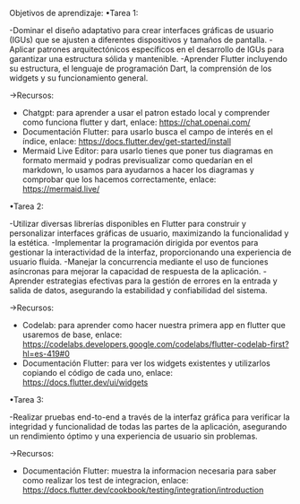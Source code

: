 Objetivos de aprendizaje:
•Tarea 1:

-Dominar el diseño adaptativo para crear interfaces gráficas de usuario (IGUs) que se ajusten a diferentes dispositivos y tamaños de pantalla.
-Aplicar patrones arquitectónicos específicos en el desarrollo de IGUs para garantizar una estructura sólida y mantenible.
-Aprender Flutter incluyendo su estructura, el lenguaje de programación Dart, la comprensión de los widgets y su funcionamiento general. 

->Recursos:
- Chatgpt: para aprender a usar el patron estado local y comprender como funciona flutter y dart, enlace: https://chat.openai.com/
- Documentación Flutter: para usarlo busca el campo de interés en el índice, enlace: https://docs.flutter.dev/get-started/install
- Mermaid Live Editor: para usarlo tienes que poner tus diagramas en formato mermaid y 
podras previsualizar como quedarían en el markdown, lo usamos para ayudarnos a hacer 
los diagramas y comprobar que los hacemos correctamente, enlace: 
https://mermaid.live/



•Tarea 2:

-Utilizar diversas librerías disponibles en Flutter para construir y personalizar interfaces gráficas de usuario, maximizando la funcionalidad y la estética.
-Implementar la programación dirigida por eventos para gestionar la interactividad de la interfaz, proporcionando una experiencia de usuario fluida.
-Manejar la concurrencia mediante el uso de funciones asíncronas para mejorar la capacidad de respuesta de la aplicación.
-Aprender estrategias efectivas para la gestión de errores en la entrada y salida de datos, asegurando la estabilidad y confiabilidad del sistema.

->Recursos:
- Codelab: para aprender como hacer nuestra primera app en flutter que usaremos de base, enlace: https://codelabs.developers.google.com/codelabs/flutter-codelab-first?hl=es-419#0
- Documentación Flutter: para ver los widgets existentes y utilizarlos copiando el código de cada uno, enlace: https://docs.flutter.dev/ui/widgets

•Tarea 3:

-Realizar pruebas end-to-end a través de la interfaz gráfica para verificar la integridad y funcionalidad de todas las partes de la aplicación, asegurando un rendimiento óptimo y una experiencia de usuario sin problemas.

->Recursos:
- Documentación Flutter: muestra la informacion necesaria para saber como realizar los test de integracion, enlace: https://docs.flutter.dev/cookbook/testing/integration/introduction
